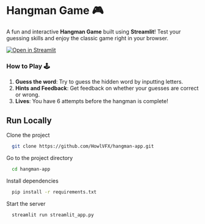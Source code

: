 # Hangman Game 🎮

A fun and interactive **Hangman Game** built using **Streamlit**! Test your guessing skills and enjoy the classic game right in your browser.

[![Open in Streamlit](https://static.streamlit.io/badges/streamlit_badge_black_white.svg)](https://hangmanswayam.streamlit.app/)

### How to Play 🕹️

1. **Guess the word**: Try to guess the hidden word by inputting letters.
2. **Hints and Feedback**: Get feedback on whether your guesses are correct or wrong.
3. **Lives**: You have 6 attempts before the hangman is complete!

## Run Locally

Clone the project

```bash
  git clone https://github.com/HowlVFX/hangman-app.git
```

Go to the project directory

```bash
  cd hangman-app
```

Install dependencies

```bash
  pip install -r requirements.txt
```

Start the server

```bash
  streamlit run streamlit_app.py
```

